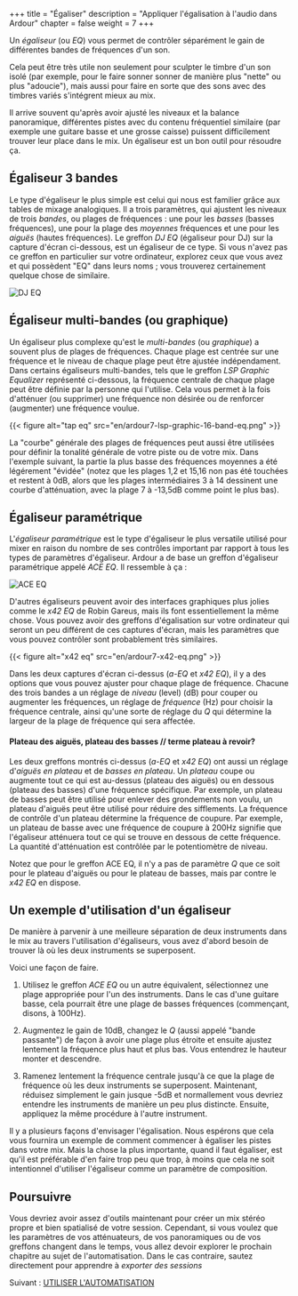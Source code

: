 +++
title = "Égaliser"
description = "Appliquer l'égalisation à l'audio dans Ardour"
chapter = false
weight = 7
+++

Un _égaliseur_ (ou _EQ_) vous permet de contrôler séparément le gain de différentes bandes de fréquences d'un son.

Cela peut être très utile non seulement pour sculpter le timbre d'un son isolé (par exemple, pour le faire sonner sonner de manière plus "nette" ou plus "adoucie"), mais aussi pour faire en sorte que des sons avec des timbres variés s'intégrent mieux au mix. 

Il arrive souvent qu'après avoir ajusté les niveaux et la balance panoramique, différentes pistes avec du contenu fréquentiel similaire (par exemple une guitare basse et une grosse caisse) puissent difficilement trouver leur place dans le mix. Un égaliseur est un bon outil pour résoudre ça.

## Égaliseur 3 bandes

Le type d'égaliseur le plus simple est celui qui nous est familier grâce aux tables de mixage analogiques. Il a trois paramètres, qui ajustent les niveaux de trois _bandes_, ou plages de fréquences : une pour les _basses_ (basses fréquences), une pour la plage des _moyennes_ fréquences et une pour les _aiguës_ (hautes fréquences). Le greffon _DJ EQ_ (égaliseur pour DJ) sur la capture d'écran ci-dessous, est un égaliseur de ce type. Si vous n'avez pas ce greffon en particulier sur votre ordinateur, explorez ceux que vous avez et qui possèdent "EQ" dans leurs noms ; vous trouverez certainement quelque chose de similaire.  

![DJ EQ](en/ardour7-dj-eq.png?width=400)

## Égaliseur multi-bandes (ou graphique)

Un égaliseur plus complexe qu'est le _multi-bandes_ (ou _graphique_) a souvent plus de plages de fréquences.
Chaque plage est centrée sur une fréquence et le niveau de chaque plage peut être ajustée indépendament. Dans certains égaliseurs multi-bandes, tels que le greffon  _LSP Graphic Equalizer_ représenté ci-dessous, la fréquence centrale de chaque plage peut être définie par la personne qui l'utilise. Cela vous permet à la fois d'atténuer (ou supprimer) une fréquence non désirée ou de renforcer (augmenter) une fréquence voulue.

{{< figure alt="tap eq" src="en/ardour7-lsp-graphic-16-band-eq.png" >}}

La "courbe" générale des plages de fréquences peut aussi être utilisées pour définir la tonalité générale de votre piste ou de votre mix. Dans l'exemple suivant, la partie la plus basse des fréquences moyennes a été légérement "évidée" (notez que les plages 1,2 et 15,16 non pas été touchées et restent à 0dB, alors que les plages intermédiaires 3 à 14 dessinent une courbe d'atténuation, avec la plage 7 à -13,5dB comme point le plus bas).  

## Égaliseur paramétrique

L'_égaliseur paramétrique_ est le type d'égaliseur le plus versatile utilisé pour mixer en raison du nombre de ses contrôles important par rapport à tous les types de paramètres d'égaliseur. Ardour a de base un greffon d'égaliseur paramétrique appelé _ACE EQ_.
Il ressemble à ça :

![ACE EQ](en/ardour7-ace-eq.png?width=500)

D'autres égaliseurs peuvent avoir des interfaces graphiques plus jolies comme le _x42 EQ_ de Robin Gareus, mais ils font essentiellement la même chose. Vous pouvez avoir des greffons d'égalisation sur votre ordinateur qui seront un peu différent de ces captures d'écran, mais les paramètres que vous pouvez contrôler sont probablement très similaires.

{{< figure alt="x42 eq" src="en/ardour7-x42-eq.png" >}}

Dans les deux captures d'écran ci-dessus (_a-EQ_ et _x42 EQ_), il y a des options que vous pouvez ajuster pour chaque plage de fréquence. Chacune des trois bandes a un réglage de _niveau_ (level) (dB) pour couper ou augmenter les fréquences, un réglage de _fréquence_ (Hz) pour choisir la fréquence centrale, ainsi qu'une sorte de réglage du _Q_ qui détermine la largeur de la plage de fréquence qui sera affectée. 

#### Plateau des aiguës, plateau des basses // terme plateau à revoir?

Les deux greffons montrés ci-dessus (_a-EQ_ et _x42 EQ_) ont aussi un réglage d'_aiguës en plateau_ et de _basses en plateau_. Un _plateau_ coupe ou augmente tout ce qui est au-dessus (plateau des aiguës) ou en dessous (plateau des basses) d'une fréquence spécifique. Par exemple, un plateau de basses peut être utilisé pour enlever des grondements non voulu, un plateau d'aiguës peut être utilisé pour réduire des sifflements. La fréquence de contrôle d'un plateau détermine la fréquence de coupure. Par exemple, un plateau de basse avec une fréquence de coupure à 200Hz signifie que l'égaliseur atténuera tout ce qui se trouve en dessous de cette fréquence. La quantité d'atténuation est contrôlée par le potentiomètre de niveau. 

Notez que pour le greffon ACE EQ, il n'y a pas de paramètre _Q_ que ce soit pour le plateau d'aiguës ou pour le plateau de basses, mais par contre le _x42 EQ_ en dispose.

## Un exemple d'utilisation d'un égaliseur

De manière à parvenir à une meilleure séparation de deux instruments dans le mix au travers l'utilisation d'égaliseurs, vous avez d'abord besoin de trouver là où les deux instruments se superposent.

Voici une façon de faire.

1. Utilisez le greffon _ACE EQ_ ou un autre équivalent, sélectionnez une plage appropriée pour l'un des instruments. Dans le cas d'une guitare basse, cela pourrait être une plage de basses fréquences (commençant, disons, à 100Hz).

2. Augmentez le gain de 10dB, changez le _Q_ (aussi appelé "bande passante") de façon à avoir une plage plus étroite et ensuite ajustez lentement la fréquence plus haut et plus bas. Vous entendrez le hauteur monter et descendre.

3. Ramenez lentement la fréquence centrale jusqu'à ce que la plage de fréquence où les deux instruments se superposent. Maintenant, réduisez simplement le gain jusque -5dB et normallement vous devriez entendre les instruments de manière un peu plus distincte. Ensuite, appliquez la même procédure à l'autre instrument.

Il y a plusieurs façons d'envisager l'égalisation. Nous espérons que cela vous fournira un exemple de comment commencer à égaliser les pistes dans votre mix. Mais la chose la plus importante, quand il faut égaliser, est qu'il est préférable d'en faire trop peu que trop, à moins que cela ne soit intentionnel d'utiliser l'égaliseur comme un paramètre de composition.

## Poursuivre

Vous devriez avoir assez d'outils maintenant pour créer un mix stéréo propre et bien spatialisé de votre session.
Cependant, si vous voulez que les paramètres de vos atténuateurs, de vos panoramiques ou de vos greffons changent dans le temps, vous allez devoir explorer le prochain chapitre au sujet de l'automatisation. Dans le cas contraire, sautez directement pour apprendre à _exporter des sessions_

Suivant : [UTILISER L'AUTOMATISATION](../using-automation)
